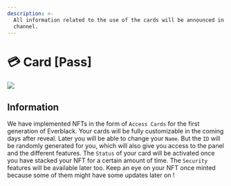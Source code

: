 ```yaml
---
description: >-
  All information related to the use of the cards will be announced in this
  channel.
---
```


# 💳 Card \[Pass]

![](../.gitbook/assets/evercard.gif)

## Information

We have implemented NFTs in the form of `Access Cards` for the first generation of Everblack. Your cards will be fully customizable in the coming days after reveal. Later you will be able to change your `Name`. But the `ID` will be randomly generated for you, which will also give you access to the panel and the different features. The `Status` of your card will be activated once you have stacked your NFT for a certain amount of time. The `Security` features will be available later too. Keep an eye on your NFT once minted because some of them might have some updates later on !
